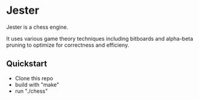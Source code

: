 # Jester

Jester is a chess engine.

It uses various game theory techniques including bitboards and alpha-beta pruning to optimize for correctness and efficieny.

## Quickstart

- Clone this repo
- build with "make"
- run "./chess"

